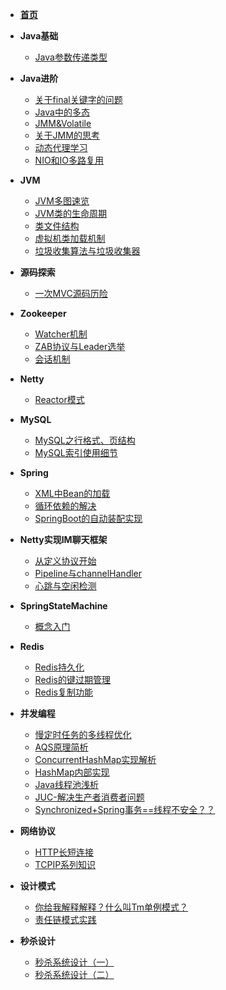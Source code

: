 * [**首页**](/)
* **Java基础**
    * [Java参数传递类型](/Java基础/Java参数传递类型)
* **Java进阶**
    * [关于final关键字的问题](/Java进阶/final关键字)
    * [Java中的多态](/Java进阶/Java中的多态)
    * [JMM&Volatile](/Java进阶/JMMandVolatile)
    * [关于JMM的思考](/Java进阶/关于JMM的思考)
    * [动态代理学习](/Java进阶/动态代理学习)
    * [NIO和IO多路复用](/Java进阶/NIO和IO多路复用)
* **JVM**
    * [JVM多图速览](/JVM/JVM多图速览)    
    * [JVM类的生命周期](/JVM/类的生命周期)
    * [类文件结构](/JVM/类文件结构)
    * [虚拟机类加载机制](/JVM/虚拟机类加载机制)
    * [垃圾收集算法与垃圾收集器](/JVM/垃圾收集算法与垃圾收集器)
* **源码探索**
    * [一次MVC源码历险](/源码探索/一次SpringMVC源码探险)
* **Zookeeper**
    * [Watcher机制](/Zookeeper/Zookeeper-Watcher机制) 
    * [ZAB协议与Leader选举](/Zookeeper/Zookeeper-ZAB协议与Leader选举)
    * [会话机制](/Zookeeper/Zookeeper的会话机制)
* **Netty**
    * [Reactor模式](/Netty/Reactor线程模型)    
* **MySQL**
  * [MySQL之行格式、页结构](/MySQL/MySQL之行格式、页结构)
  * [MySQL索引使用细节](/MySQL/MySQL索引使用细节)
* **Spring**
  * [XML中Bean的加载](/Spring/XML中Bean的加载)  
  * [循环依赖的解决](/Spring/循环依赖的解决)
  * [SpringBoot的自动装配实现](/Spring/SpringBoot的自动装配实现)
* **Netty实现IM聊天框架**
  * [从定义协议开始](/Netty实现IM聊天框架/从定义协议开始)
  * [Pipeline与channelHandler](/Netty实现IM聊天框架/Pipeline与channelHandler)
  * [心跳与空闲检测](/Netty实现IM聊天框架/心跳与空闲检测)
* **SpringStateMachine**
  * [概念入门](/SpringStateMachine/SpringStateMachine概念入门)
* **Redis**
    * [Redis持久化](/Redis/Redis持久化)
    * [Redis的键过期管理](/Redis/Redis的键过期管理)
    * [Redis复制功能](/Redis/Redis复制功能)
* **并发编程**
    * [慢定时任务的多线程优化](/并发编程/慢定时任务的多线程优化)
    * [AQS原理简析](/并发编程/AQS原理)
    * [ConcurrentHashMap实现解析](/并发编程/ConcurrentHashMap实现解析)
    * [HashMap内部实现](/并发编程/HashMap内部实现)
    * [Java线程池浅析](/并发编程/Java线程池浅析)
    * [JUC-解决生产者消费者问题](/并发编程/JUC-解决生产者消费者问题)
    * [Synchronized+Spring事务==线程不安全？？](/并发编程/Synchronized+Spring事务==线程不安全？？)
* **网络协议**
    * [HTTP长短连接](/网络协议/HTTP长连接短链接)
    * [TCPIP系列知识](/网络协议/TCPIP系列知识)
* **设计模式**

    * [你给我解释解释？什么叫Tm单例模式？](/设计模式/你给我解释解释？什么叫Tm单例模式？)
    * [责任链模式实践](/设计模式/责任链模式实践)
* **秒杀设计**
    * [秒杀系统设计（一）](/秒杀设计/秒杀专题-系统的设计（一）)
    * [秒杀系统设计（二）](/秒杀设计/秒杀专题-系统设计细节（二）)